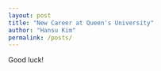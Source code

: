 ```yaml
---
layout: post
title: "New Career at Queen's University"
author: "Hansu Kim"
permalink: /posts/
---
```


Good luck!
